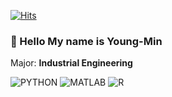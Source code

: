 [![Hits](https://hits.seeyoufarm.com/api/count/incr/badge.svg?url=https%3A%2F%2Fgithub.com%2FHWANG593&count_bg=%2379C83D&title_bg=%23555555&icon=&icon_color=%23E7E7E7&title=hits&edge_flat=false)](https://hits.seeyoufarm.com)

### 👋 Hello My name is Young-Min

Major: **Industrial Engineering**


![PYTHON](https://img.shields.io/badge/PYTHON-%E2%98%85%E2%98%85%E2%98%86%E2%98%86%E2%98%86-blue)  ![MATLAB](https://img.shields.io/badge/MATLAB-%E2%98%85%E2%98%85%E2%98%86%E2%98%86%E2%98%86-blue)  ![R](https://img.shields.io/badge/R--programming-%E2%98%85%E2%98%86%E2%98%86%E2%98%86%E2%98%86-blue)
<!--
**HWANG593/HWANG593** is a ✨ _special_ ✨ repository because its `README.md` (this file) appears on your GitHub profile.

Here are some ideas to get you started:

- 🔭 I’m currently working on ...
- 🌱 I’m currently learning ...
- 👯 I’m looking to collaborate on ...
- 🤔 I’m looking for help with ...
- 💬 Ask me about ...
- 📫 How to reach me: ...
- 😄 Pronouns: ...
- ⚡ Fun fact: ...
-->
